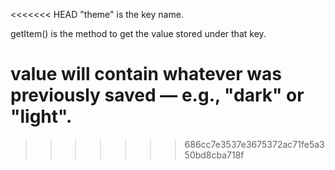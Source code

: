 <<<<<<< HEAD
"theme" is the key name.

getItem() is the method to get the value stored under that key.

value will contain whatever was previously saved — e.g., "dark" or "light".
=======

>>>>>>> 686cc7e3537e3675372ac71fe5a350bd8cba718f
